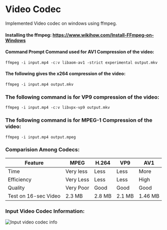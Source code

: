 # Video Codec
 Implemented Video codec on windows using ffmpeg.


#### Installing the ffmpeg: https://www.wikihow.com/Install-FFmpeg-on-Windows

#### Command Prompt Command used for AV1 Compression of the video:
```
ffmpeg -i input.mp4 -c:v libaom-av1 -strict experimental output.mkv
```

#### The following gives the x264 compression of the video:
```
ffmpeg -i input.mp4 output.mkv
```

### The following command is for VP9 compression of the video:
```
ffmpeg -i input.mp4 -c:v libvpx-vp9 output.mkv
```

### The following command is for MPEG-1 Compression of the video:
```
ffmpeg -i input.mp4 output.mpeg
```

### Comparision Among Codecs:
| Feature    | MPEG      | H.264  | VP9  | AV1  |
|------------|-----------|--------|------|------|
| Time       | Very less | Less   | Less | More |
| Efficiency | Very Less | Less   | Less | High | 
| Quality    | Very Poor | Good   | Good | Good |
| Test on 16-sec Video | 2.3 MB | 2.8 MB | 2.1 MB | 1.46 MB |

### Input Video Codec Information:
![Input video codec info](https://github.com/trilochan-kumar/Video-Codec/assets/126813766/0fe22307-7f1e-44a7-8cce-fe9ae06889b3)
